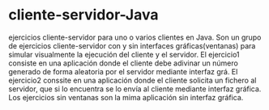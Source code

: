 # cliente-servidor-Java
ejercicios cliente-servidor para uno o varios clientes en Java.
Son un grupo de ejercicios cliente-servidor con y sin interfaces gráficas(ventanas) para simular visualmente la ejecución del cliente y el servidor.
El ejercicio1 consiste en una aplicación donde el cliente debe adivinar un número generado de forma aleatoria por el servidor mediante interfaz grá.
El ejercicio2 conssite en una aplicación donde el cliente solicita un fichero al servidor, que si lo encuentra se  lo envía al  cliente mediante interfaz gráfica. 
Los ejercicios sin ventanas  son la mima aplicación sin interfaz gráfica.
